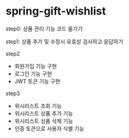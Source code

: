 # spring-gift-wishlist
step0: 상품 관리 기능 코드 옮기기

step1: 상품 추가 및 수정시 유효성 검사하고 응답하기

step2
- 회원가입 기능 구현
- 로그인 기능 구현
- JWT 토큰 기능 구현

step3
- 위시리스트 조회 기능
- 위시리스트 상품 추가 기능
- 위시리스트 상품 삭제 기능
- 인증 토큰으로 사용자 식별 기능
